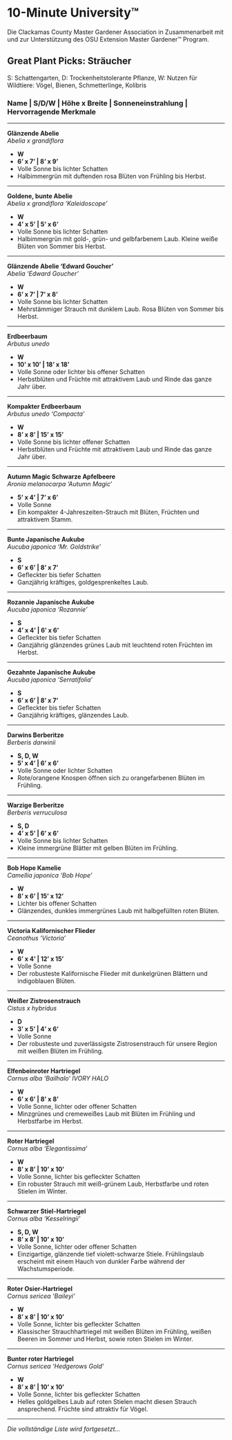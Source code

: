 # 10-Minute University™

Die Clackamas County Master Gardener Association in Zusammenarbeit mit und zur Unterstützung des OSU Extension Master Gardener™ Program.

## Great Plant Picks: Sträucher

S: Schattengarten, D: Trockenheitstolerante Pflanze, W: Nutzen für Wildtiere: Vögel, Bienen, Schmetterlinge, Kolibris  

### Name | S/D/W | Höhe x Breite | Sonneneinstrahlung | Hervorragende Merkmale

---

**Glänzende Abelie**  
*Abelia x grandiflora*  
- **W**  
- **6’ x 7’ | 8’ x 9’**  
- Volle Sonne bis lichter Schatten  
- Halbimmergrün mit duftenden rosa Blüten von Frühling bis Herbst.  

---

**Goldene, bunte Abelie**  
*Abelia x grandiflora ‘Kaleidoscope’*  
- **W**  
- **4’ x 5’ | 5’ x 6’**  
- Volle Sonne bis lichter Schatten  
- Halbimmergrün mit gold-, grün- und gelbfarbenem Laub. Kleine weiße Blüten von Sommer bis Herbst.  

---

**Glänzende Abelie ‘Edward Goucher’**  
*Abelia ‘Edward Goucher’*  
- **W**  
- **6’ x 7’ | 7’ x 8’**  
- Volle Sonne bis lichter Schatten  
- Mehrstämmiger Strauch mit dunklem Laub. Rosa Blüten von Sommer bis Herbst.  

---

**Erdbeerbaum**  
*Arbutus unedo*  
- **W**  
- **10’ x 10’ | 18’ x 18’**  
- Volle Sonne oder lichter bis offener Schatten  
- Herbstblüten und Früchte mit attraktivem Laub und Rinde das ganze Jahr über.  

---

**Kompakter Erdbeerbaum**  
*Arbutus unedo ‘Compacta’*  
- **W**  
- **8’ x 8’ | 15’ x 15’**  
- Volle Sonne bis lichter offener Schatten  
- Herbstblüten und Früchte mit attraktivem Laub und Rinde das ganze Jahr über.  

---

**Autumn Magic Schwarze Apfelbeere**  
*Aronia melanocarpa ‘Autumn Magic’*  
- **5’ x 4’ | 7’ x 6’**  
- Volle Sonne  
- Ein kompakter 4-Jahreszeiten-Strauch mit Blüten, Früchten und attraktivem Stamm.  

---

**Bunte Japanische Aukube**  
*Aucuba japonica ‘Mr. Goldstrike’*  
- **S**  
- **6’ x 6’ | 8’ x 7’**  
- Gefleckter bis tiefer Schatten  
- Ganzjährig kräftiges, goldgesprenkeltes Laub.  

---

**Rozannie Japanische Aukube**  
*Aucuba japonica ‘Rozannie’*  
- **S**  
- **4’ x 4’ | 6’ x 6’**  
- Gefleckter bis tiefer Schatten  
- Ganzjährig glänzendes grünes Laub mit leuchtend roten Früchten im Herbst.  

---

**Gezahnte Japanische Aukube**  
*Aucuba japonica ‘Serratifolia’*  
- **S**  
- **6’ x 6’ | 8’ x 7’**  
- Gefleckter bis tiefer Schatten  
- Ganzjährig kräftiges, glänzendes Laub.  

---

**Darwins Berberitze**  
*Berberis darwinii*  
- **S, D, W**  
- **5’ x 4’ | 6’ x 6’**  
- Volle Sonne oder lichter Schatten  
- Rote/orangene Knospen öffnen sich zu orangefarbenen Blüten im Frühling.  

---

**Warzige Berberitze**  
*Berberis verruculosa*  
- **S, D**  
- **4’ x 5’ | 6’ x 6’**  
- Volle Sonne bis lichter Schatten  
- Kleine immergrüne Blätter mit gelben Blüten im Frühling.  

---

**Bob Hope Kamelie**  
*Camellia japonica ‘Bob Hope’*  
- **W**  
- **8’ x 6’ | 15’ x 12’**  
- Lichter bis offener Schatten  
- Glänzendes, dunkles immergrünes Laub mit halbgefüllten roten Blüten.  

---

**Victoria Kalifornischer Flieder**  
*Ceanothus ‘Victoria’*  
- **W**  
- **6’ x 4’ | 12’ x 15’**  
- Volle Sonne  
- Der robusteste Kalifornische Flieder mit dunkelgrünen Blättern und indigoblauen Blüten.  

---

**Weißer Zistrosenstrauch**  
*Cistus x hybridus*  
- **D**  
- **3’ x 5’ | 4’ x 6’**  
- Volle Sonne  
- Der robusteste und zuverlässigste Zistrosenstrauch für unsere Region mit weißen Blüten im Frühling.  

---

**Elfenbeinroter Hartriegel**  
*Cornus alba ‘Bailhalo’ IVORY HALO*  
- **W**  
- **6’ x 6’ | 8’ x 8’**  
- Volle Sonne, lichter oder offener Schatten  
- Minzgrünes und cremeweißes Laub mit Blüten im Frühling und Herbstfarbe im Herbst.  

---

**Roter Hartriegel**  
*Cornus alba ‘Elegantissima’*  
- **W**  
- **8’ x 8’ | 10’ x 10’**  
- Volle Sonne, lichter bis gefleckter Schatten  
- Ein robuster Strauch mit weiß-grünem Laub, Herbstfarbe und roten Stielen im Winter.  

---

**Schwarzer Stiel-Hartriegel**  
*Cornus alba ‘Kesselringii’*  
- **S, D, W**  
- **8’ x 8’ | 10’ x 10’**  
- Volle Sonne, lichter oder offener Schatten  
- Einzigartige, glänzende tief violett-schwarze Stiele. Frühlingslaub erscheint mit einem Hauch von dunkler Farbe während der Wachstumsperiode.  

---

**Roter Osier-Hartriegel**  
*Cornus sericea ‘Baileyi’*  
- **W**  
- **8’ x 8’ | 10’ x 10’**  
- Volle Sonne, lichter bis gefleckter Schatten  
- Klassischer Strauchhartriegel mit weißen Blüten im Frühling, weißen Beeren im Sommer und Herbst, sowie roten Stielen im Winter.  

---

**Bunter roter Hartriegel**  
*Cornus sericea ‘Hedgerows Gold’*  
- **W**  
- **8’ x 8’ | 10’ x 10’**  
- Volle Sonne, lichter bis gefleckter Schatten  
- Helles goldgelbes Laub auf roten Stielen macht diesen Strauch ansprechend. Früchte sind attraktiv für Vögel.  

---

*Die vollständige Liste wird fortgesetzt...*